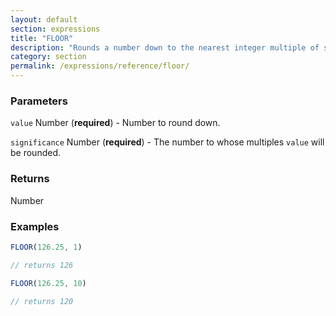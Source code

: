 ```yaml
---
layout: default
section: expressions
title: "FLOOR"
description: "Rounds a number down to the nearest integer multiple of specified significance."
category: section
permalink: /expressions/reference/floor/
---
```


### Parameters

`value` Number (__required__) - Number to round down.

`significance` Number (__required__) - The number to whose multiples `value` will be rounded.

### Returns

Number

### Examples

```js
FLOOR(126.25, 1)

// returns 126
```


```js
FLOOR(126.25, 10)

// returns 120
```